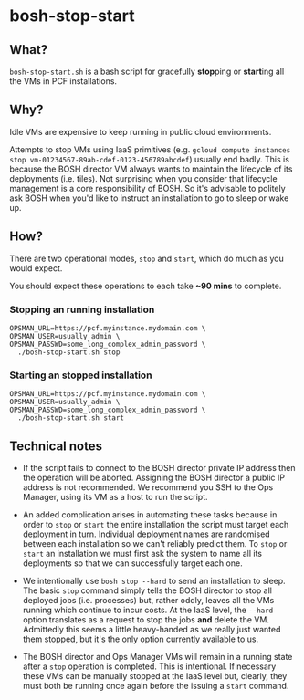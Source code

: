 # bosh-stop-start

## What?

`bosh-stop-start.sh` is a bash script for gracefully **stop**ping or **start**ing all the VMs in PCF installations.

## Why?

Idle VMs are expensive to keep running in public cloud environments.

Attempts to stop VMs using IaaS primitives (e.g. `gcloud compute instances stop vm-01234567-89ab-cdef-0123-456789abcdef`) usually end badly.  This is because the BOSH director VM always wants to maintain the lifecycle of its deployments (i.e. tiles).  Not surprising when you consider that lifecycle management is a core responsibility of BOSH.  So it's advisable to politely ask BOSH when you'd like to instruct an installation to go to sleep or wake up.

## How?

There are two operational modes, `stop` and `start`, which do much as you would expect.

You should expect these operations to each take **~90 mins** to complete.

### Stopping an running installation

```no-highlight
OPSMAN_URL=https://pcf.myinstance.mydomain.com \
OPSMAN_USER=usually_admin \
OPSMAN_PASSWD=some_long_complex_admin_password \
  ./bosh-stop-start.sh stop
```

### Starting an stopped installation

```no-highlight
OPSMAN_URL=https://pcf.myinstance.mydomain.com \
OPSMAN_USER=usually_admin \
OPSMAN_PASSWD=some_long_complex_admin_password \
  ./bosh-stop-start.sh start
```

## Technical notes

* If the script fails to connect to the BOSH director private IP address then the operation will be aborted.  Assigning the BOSH director a public IP address is not recommended.  We recommend you SSH to the Ops Manager, using its VM as a host to run the script.

* An added complication arises in automating these tasks because in order to `stop` or `start` the entire installation the script must target each deployment in turn.  Individual deployment names are randomised between each installation so we can't reliably predict them.  To `stop` or `start` an installation we must first ask the system to name all its deployments so that we can successfully target each one.

* We intentionally use `bosh stop --hard` to send an installation to sleep.  The basic `stop` command simply tells the BOSH director to stop all deployed jobs (i.e. processes) but, rather oddly, leaves all the VMs running which continue to incur costs.  At the IaaS level, the `--hard` option translates as a request to stop the jobs **and** delete the VM.  Admittedly this seems a little heavy-handed as we really just wanted them stopped, but it's the only option currently available to us.

* The BOSH director and Ops Manager VMs will remain in a running state after a `stop` operation is completed.  This is intentional.  If necessary these VMs can be manually stopped at the IaaS level but, clearly, they must both be running once again before the issuing a `start` command.